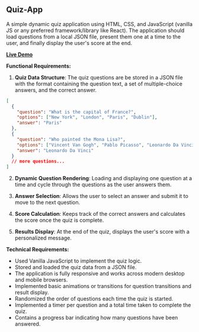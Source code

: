 ## Quiz-App
A simple dynamic quiz application using HTML, CSS, and JavaScript (vanilla JS or any preferred framework/library like React). The application should load questions from a local JSON file, present them one at a time to the user, and finally display the user's score at the end.


**<a href="https://quiz-app-arunima14.vercel.app/">Live Demo</a>**


**Functional Requirements:**

1. **Quiz Data Structure**: The quiz questions are be stored in a JSON file with the format containing the question text, a set of multiple-choice answers, and the correct answer.

```json
[
  {
    "question": "What is the capital of France?",
    "options": ["New York", "London", "Paris", "Dublin"],
    "answer": "Paris"
  },
  {
    "question": "Who painted the Mona Lisa?",
    "options": ["Vincent Van Gogh", "Pablo Picasso", "Leonardo Da Vinci", "Claude Monet"],
    "answer": "Leonardo Da Vinci"
  }
  // more questions...
]
```

2. **Dynamic Question Rendering**: Loading and displaying one question at a time and cycle through the questions as the user answers them.

3. **Answer Selection**: Allows the user to select an answer and submit it to move to the next question.

4. **Score Calculation**: Keeps track of the correct answers and calculates the score once the quiz is complete.

5. **Results Display**: At the end of the quiz, displays the user's score with a personalized message.


**Technical Requirements:**

- Used Vanilla JavaScript to implement the quiz logic.
- Stored and loaded the quiz data from a JSON file.
- The application is fully responsive and works across modern desktop and mobile browsers.
- Implemented basic animations or transitions for question transitions and result display.
- Randomized the order of questions each time the quiz is started.
- Implemented a timer per question and a total time taken to complete the quiz.
- Contains a progress bar indicating how many questions have been answered.
